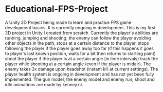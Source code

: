 # Educational-FPS-Project
A Unity 3D Project being made to learn and practice FPS game development basics.
It is currently ongoing in development.
This is my first 3D project in Unity I created from scratch.
Currently the player's abilities are running, jumping and shooting; the enemy can follow the player avoiding other objects in the path, stops at a certain distance to the player, stops following the player if the player goes away too far (if this happens it goes to player's last known position, waits for a bit then returns to starting point) shoot the player if the player is at a certain angle (in time intervals) track the player while shooting at a certain angle (even if the player is midair). The enemy takes 3x damage upon headshot (instant kill at current settings).
The player health system is ongoing in development and has not yet been fully implemented.
The gun model, the enemy model and enemy run, shoot and idle animations are made by kenney.nl. 
